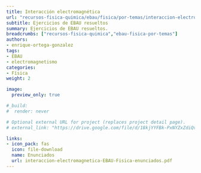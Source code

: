 ```yaml
---
title: Interacción electromagnética
url: "recursos-fisica-quimica/ebau/fisica/por-temas/interaccion-electromagnetica"
subtitle: Ejercicios de EBAU resueltos
summary: Ejercicios de EBAU resueltos.
breadcrumbs: ["recursos-fisica-quimica","ebau-fisica-por-temas"]
authors:
- enrique-ortega-gonzalez
tags:
- EBAU
- electromagnetismo
categories:
- Física
weight: 2

image:
  preview_only: true

#_build:
#  render: never

# Optional external URL for project (replaces project detail page).
# external_link: "https://drive.google.com/file/d/18kjYYFBk-PxNYZxZdiQvlrsMTDK2eiQK/view"

links:
- icon_pack: fas
  icon: file-download
  name: Enunciados
  url: interaccion-electromagnetica-EBAU-Fisica-enunciados.pdf
---
```


<!-- <iframe src="https://drive.google.com/file/d/18kjYYFBk-PxNYZxZdiQvlrsMTDK2eiQK/preview" style="width: 100vw; height: 500px; position: relative; left: 50%; right: 50%; margin-left: -50vw; margin-right: -50vw;" frameborder="0"></iframe> -->

<div id="adobe-dc-view" style="width: 100vw; position: relative; left: 50%; right: 50%; margin-left: -50vw; margin-right: -50vw;"></div>
<script src="https://documentcloud.adobe.com/view-sdk/main.js"></script>
<script type="text/javascript">
	document.addEventListener("adobe_dc_view_sdk.ready", function(){ 
		var adobeDCView = new AdobeDC.View({clientId: "5b6be996ab824b0e8113830d11740fa3", divId: "adobe-dc-view"});
		adobeDCView.previewFile({
			content:{location: {url: "https://fisiquimicamente.com/recursos-fisica-quimica/ebau/fisica/por-temas/interaccion-electromagnetica/interaccion-electromagnetica-EBAU-Fisica.pdf"}},
			metaData:{fileName: "interaccion-electromagnetica-EBAU-Fisica.pdf"}
		}, {embedMode: "IN_LINE"});
	});
</script>